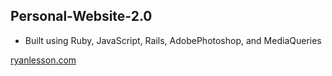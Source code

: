 ## Personal-Website-2.0

* Built using Ruby, JavaScript, Rails, AdobePhotoshop, and MediaQueries

[ryanlesson.com](ryanlesson.com)
